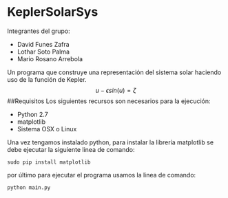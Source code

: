 KeplerSolarSys
==============

Integrantes del grupo:
* David Funes Zafra
* Lothar Soto Palma
* Mario Rosano Arrebola

Un programa que construye una representación del sistema solar haciendo uso de la función de Kepler.
$$u-\epsilon sin(u)=\zeta$$
##Requisitos
Los siguientes recursos son necesarios para la ejecución:
* Python 2.7
* matplotlib
* Sistema OSX o Linux

Una vez tengamos instalado python, para instalar la librería matplotlib se debe ejecutar la siguiente linea de comando:
```
sudo pip install matplotlib
```
por último para ejecutar el programa usamos la linea de comando:
```
python main.py
```

